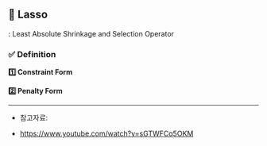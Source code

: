 ## 📌 Lasso
: Least Absolute Shrinkage and Selection Operator

### ✅ Definition
**1️⃣ Constraint Form**



**2️⃣ Penalty Form**



---
* 참고자료:  
- https://www.youtube.com/watch?v=sGTWFCq5OKM
